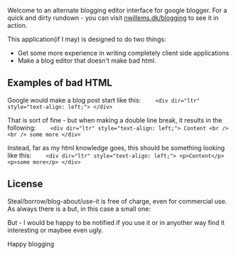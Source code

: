 Welcome to an alternate blogging editor interface for google blogger.
For a quick and dirty rundown - you can visit 
<a href="http://nwillems.dk/blogging" target="_blank">nwillems.dk/blogging</a> to
see it in action.

This application(if I may) is designed to do two things:
* Get some more experience in writing completely client side applications
* Make a blog editor that doesn't make bad html.

## Examples of bad HTML ##
Google would make a blog post start like this:
`    <div dir="ltr" style="text-align: left;"> </div>`

That is sort of fine - but when making a double line break, it results in the
following:
`    <div dir="ltr" style="text-align: left;">
    Content
    <br />
    <br />
    some more
    </div>`

Instead, far as my html knowledge goes, this should be something looking like
this:
`    <div dir="ltr" style="text-align: left;">
    <p>Content</p>
    <p>some more</p>
    </div>`

## License ##
Steal/borrow/blog-about/use-it is free of charge, even for commercial use.
As always there is a but, in this case a small one:

But - I would be happy to be notified if you use it or in anyother way find it
interesting or maybee even ugly.

Happy blogging
